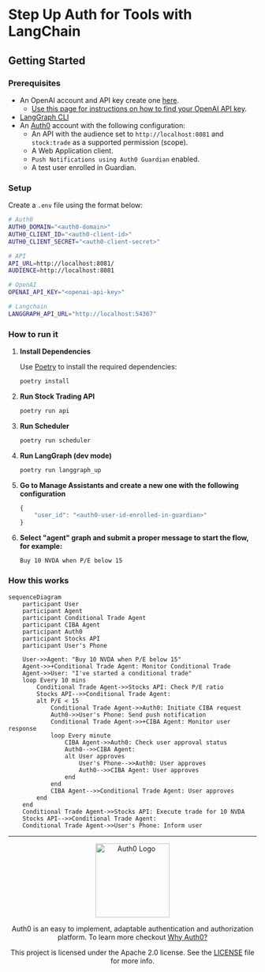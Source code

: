 # Step Up Auth for Tools with LangChain

## Getting Started

### Prerequisites

- An OpenAI account and API key create one [here](https://platform.openai.com).
  - [Use this page for instructions on how to find your OpenAI API key](https://help.openai.com/en/articles/4936850-where-do-i-find-my-openai-api-key).
- [LangGraph CLI](https://langchain-ai.github.io/langgraph/cloud/reference/cli/)
- An [Auth0](https://manage.auth0.com/) account with the following configuration:
  - An API with the audience set to `http://localhost:8081` and `stock:trade` as a supported permission (scope).
  - A Web Application client.
  - `Push Notifications using Auth0 Guardian` enabled.
  - A test user enrolled in Guardian.

### Setup

Create a `.env` file using the format below:

```sh
# Auth0
AUTH0_DOMAIN="<auth0-domain>"
AUTH0_CLIENT_ID="<auth0-client-id>"
AUTH0_CLIENT_SECRET="<auth0-client-secret>"

# API
API_URL=http://localhost:8081/
AUDIENCE=http://localhost:8081

# OpenAI
OPENAI_API_KEY="<openai-api-key>"

# Langchain
LANGGRAPH_API_URL="http://localhost:54367"
```

### How to run it

1.  **Install Dependencies**

    Use [Poetry](https://python-poetry.org/) to install the required dependencies:

    ```sh
    poetry install
    ```

2.  **Run Stock Trading API**

    ```sh
    poetry run api
    ```

3.  **Run Scheduler**

    ```sh
    poetry run scheduler
    ```

4.  **Run LangGraph (dev mode)**

    ```sh
    poetry run langgraph_up
    ```

5.  **Go to Manage Assistants and create a new one with the following configuration**

    ```js
    {
        "user_id": "<auth0-user-id-enrolled-in-guardian>"
    }
    ```

6.  **Select "agent" graph and submit a proper message to start the flow, for example:**

    ```
    Buy 10 NVDA when P/E below 15
    ```

### How this works

```mermaid
sequenceDiagram
    participant User
    participant Agent
    participant Conditional Trade Agent
    participant CIBA Agent
    participant Auth0
    participant Stocks API
    participant User's Phone

    User->>Agent: "Buy 10 NVDA when P/E below 15"
    Agent->>+Conditional Trade Agent: Monitor Conditional Trade
    Agent->>User: "I've started a conditional trade"
    loop Every 10 mins
        Conditional Trade Agent->>Stocks API: Check P/E ratio
        Stocks API-->>Conditional Trade Agent:  
        alt P/E < 15
            Conditional Trade Agent->>Auth0: Initiate CIBA request
            Auth0->>User's Phone: Send push notification
            Conditional Trade Agent->>+CIBA Agent: Monitor user response
            loop Every minute
                CIBA Agent->>Auth0: Check user approval status
                Auth0-->>CIBA Agent: 
                alt User approves
                    User's Phone-->>Auth0: User approves
                    Auth0-->>CIBA Agent: User approves
                end
            end
            CIBA Agent-->>Conditional Trade Agent: User approves
        end
    end
    Conditional Trade Agent->>Stocks API: Execute trade for 10 NVDA
    Stocks API-->>Conditional Trade Agent: 
    Conditional Trade Agent->>User's Phone: Inform user
```

---

<p align="center">
  <picture>
    <source media="(prefers-color-scheme: light)" srcset="https://cdn.auth0.com/website/sdks/logos/auth0_light_mode.png"   width="150">
    <source media="(prefers-color-scheme: dark)" srcset="https://cdn.auth0.com/website/sdks/logos/auth0_dark_mode.png" width="150">
    <img alt="Auth0 Logo" src="https://cdn.auth0.com/website/sdks/logos/auth0_light_mode.png" width="150">
  </picture>
</p>
<p align="center">Auth0 is an easy to implement, adaptable authentication and authorization platform. To learn more checkout <a href="https://auth0.com/why-auth0">Why Auth0?</a></p>
<p align="center">
This project is licensed under the Apache 2.0 license. See the <a href="/LICENSE"> LICENSE</a> file for more info.</p>

